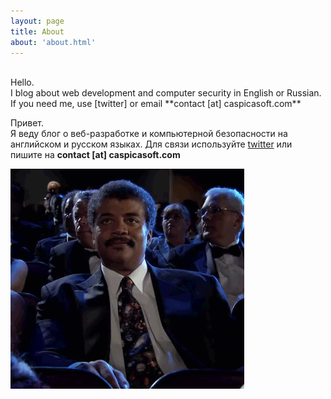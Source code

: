 ```yaml
---
layout: page
title: About
about: 'about.html'
---
```

<br>
Hello.<br>
I blog about web development and computer security in English or Russian.
If you need me, use [twitter] or email **contact [at] caspicasoft.com**


Привет.<br>Я веду блог о веб-разработке и компьютерной безопасности на английском и русском языках.
Для связи используйте [twitter] или пишите на **contact [at] caspicasoft.com**


![*rolls eyes*][logo]

[logo]: assets/images/tyson.gif "*rolls eyes*"
[twitter]: https://twitter.com/caspicat